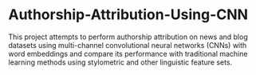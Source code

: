 # Authorship-Attribution-Using-CNN
This project attempts to perform authorship attribution on news and blog datasets using multi-channel convolutional neural networks (CNNs) with word embeddings and compare its performance with traditional machine learning methods using stylometric and other linguistic feature sets.
